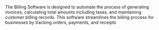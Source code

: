 The Billing Software is designed to automate the process of generating invoices, calculating total amounts including taxes, and maintaining customer billing records. 
This software streamlines the billing process for businesses by tracking orders, payments, and receipts

